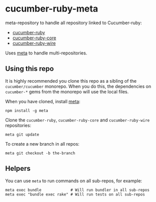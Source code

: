 # cucumber-ruby-meta

meta-repository to handle all repository linked to Cucumber-ruby:
 - [cucumber-ruby](https://github.com/cucumber/cucumber-ruby)
 - [cucumber-ruby-core](https://github.com/cucumber/cucumber-ruby-core)
 - [cucumber-ruby-wire](https://github.com/cucumber/cucumber-ruby-wire)

Uses [meta](https://github.com/mateodelnorte/meta) to handle multi-repositories.

## Using this repo

It is highly recommended you clone this repo as a sibling of the `cucumber/cucumber`
monorepo. When you do this, the dependencies on `cucumber-*` gems from the monorepo
will use the local files.

When you have cloned, install [meta](https://github.com/mateodelnorte/meta):

```shell
npm install -g meta
```

Clone the `cucumber-ruby`, `cucumber-ruby-core` and `cucumber-ruby-wire` repositories:

```shell
meta git update
```

To create a new branch in all repos:

```shell
meta git checkout -b the-branch
```

## Helpers

You can use `meta` to run commands on all sub-repos, for example:

```shell
meta exec bundle             # Will run bundler in all sub-repos
meta exec "bundle exec rake" # Will run tests on all sub-repos
```

